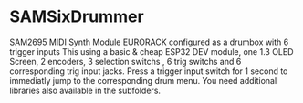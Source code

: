 # SAMSixDrummer
SAM2695 MIDI Synth Module EURORACK configured as a drumbox with 6 trigger inputs
This using a basic & cheap ESP32 DEV module, one 1.3 OLED Screen, 2 encoders, 3 selection switchs , 6 trig switchs and 6 corresponding trig input jacks. Press a trigger input switch for 1 second to immediatly jump to the corresponding drum menu.
You need additional libraries also available in the subfolders.
